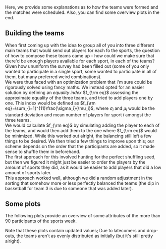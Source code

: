 Here, we provide some explanations as to how the teams were formed and the matches were scheduled. Also, you can find some overview plots in the end.

## Building the teams

When first coming up with the idea to group all of you into three different main teams that would send out players for each fo the sports, the question of how to compose these teams came up - how could we make sure that there'd be enough players available for each sport, in each of the teams? Given how ununiform the survey had been filled out (some of you only wanted to participate in a single sport, some wanted to participate in all of them, but many preferred weird combinations).\
We were thus faced with an optimization problem that I'm sure could be rigorously solved using fancy maths. We instead opted for an easier solution by defining an *equality index* $f_{\rm eq}$ assessing the approximate equality of the three teams, and tried to add players one by one. This index would be defined as $f_{\rm eq}=\sum_{i=1}^{11}\frac{\sigma_i}{\mu_i}$, where $\sigma_i$ and $\mu_i$ would be the standard deviation and mean number of players for sport $i$ amongst the three teams.\
We would calculate $f_{\rm eq}$ by simulating adding the player to each of the teams, and would then add them to the one where $f_{\rm eq}$ would be minimized. While this worked out alright, the balancing still left a few things to be desired. We then tried a few things to improve upon this; our scheme depends on the order that the participants are added, so it made sense to shuffle them in beforehand.\
The first approach for this involved hunting for the perfect shuffling seed, but then we figured it might just be easier to order the players by the amount of sports they did, as it would be easier to add players that did a low amount of sports later.\
This approach worked well, although we did a random adjustment in the sorting that somehow more or less perfectly balanced the teams (the dip in basketball for team 3 is due to someone that was added later).

## Some plots

The following plots provide an overview of some attributes of the more than 90 participants of the sports week.

Note that these plots contain updated values; Due to latecomers and drop-outs, the teams aren't as evenly distributed as initially (but it's still pretty alright).

